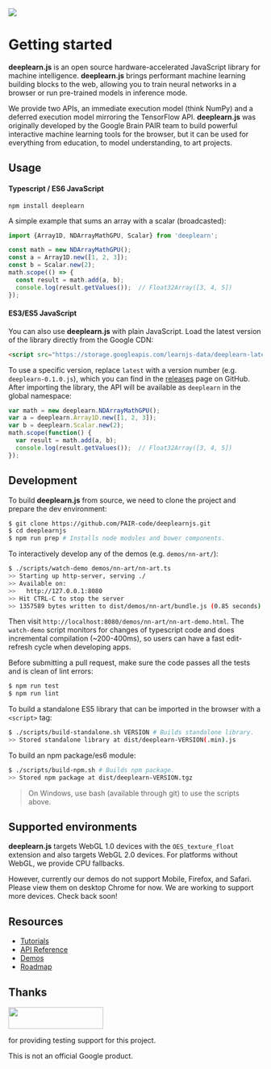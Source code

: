 <a id="travis-badge" href="https://travis-ci.org/PAIR-code/deeplearnjs" alt="Build Status">
  <img src="https://travis-ci.org/PAIR-code/deeplearnjs.svg?branch=master" />
</a>

# Getting started

**deeplearn.js** is an open source hardware-accelerated JavaScript library for
machine intelligence. **deeplearn.js** brings performant machine learning
building blocks to the web, allowing you to train neural networks in a browser
or run pre-trained models in inference mode.

We provide two APIs, an immediate execution model (think NumPy) and a deferred
execution model mirroring the TensorFlow API.
**deeplearn.js** was originally developed by the Google Brain PAIR team to build
powerful interactive machine learning tools for the browser, but it can be used
for everything from education, to model understanding, to art projects.

## Usage

#### Typescript / ES6 JavaScript

```
npm install deeplearn
```

A simple example that sums an array with a scalar (broadcasted):

```ts
import {Array1D, NDArrayMathGPU, Scalar} from 'deeplearn';

const math = new NDArrayMathGPU();
const a = Array1D.new([1, 2, 3]);
const b = Scalar.new(2);
math.scope(() => {
  const result = math.add(a, b);
  console.log(result.getValues());  // Float32Array([3, 4, 5])
});
```

#### ES3/ES5 JavaScript

You can also use **deeplearn.js** with plain JavaScript. Load the latest version
of the library directly from the Google CDN:

```html
<script src="https://storage.googleapis.com/learnjs-data/deeplearn-latest.js"></script>
```

To use a specific version, replace `latest` with a version number
(e.g. `deeplearn-0.1.0.js`), which you can find in the
[releases](https://github.com/PAIR-code/deeplearnjs/releases) page on GitHub.
After importing the library, the API will be available as `deeplearn` in the
global namespace:

```js
var math = new deeplearn.NDArrayMathGPU();
var a = deeplearn.Array1D.new([1, 2, 3]);
var b = deeplearn.Scalar.new(2);
math.scope(function() {
  var result = math.add(a, b);
  console.log(result.getValues());  // Float32Array([3, 4, 5])
});
```


## Development

To build **deeplearn.js** from source, we need to clone the project and prepare
the dev environment:

```bash
$ git clone https://github.com/PAIR-code/deeplearnjs.git
$ cd deeplearnjs
$ npm run prep # Installs node modules and bower components.
```

To interactively develop any of the demos (e.g. `demos/nn-art/`):

```bash
$ ./scripts/watch-demo demos/nn-art/nn-art.ts
>> Starting up http-server, serving ./
>> Available on:
>>   http://127.0.0.1:8080
>> Hit CTRL-C to stop the server
>> 1357589 bytes written to dist/demos/nn-art/bundle.js (0.85 seconds) at 10:34:45 AM
```

Then visit `http://localhost:8080/demos/nn-art/nn-art-demo.html`. The
`watch-demo` script monitors for changes of typescript code and does
incremental compilation (~200-400ms), so users can have a fast edit-refresh
cycle when developing apps.

Before submitting a pull request, make sure the code passes all the tests and is clean of lint errors:

```bash
$ npm run test
$ npm run lint
```

To build a standalone ES5 library that can be imported in the browser with a
`<script>` tag:

```bash
$ ./scripts/build-standalone.sh VERSION # Builds standalone library.
>> Stored standalone library at dist/deeplearn-VERSION(.min).js
```

To build an npm package/es6 module:

```bash
$ ./scripts/build-npm.sh # Builds npm package.
>> Stored npm package at dist/deeplearn-VERSION.tgz
```

> On Windows, use bash (available through git) to use the scripts above.

## Supported environments

**deeplearn.js** targets WebGL 1.0 devices with the `OES_texture_float`
extension and also targets WebGL 2.0 devices. For platforms without WebGL,
we provide CPU fallbacks.

However, currently our demos do not support Mobile, Firefox, and Safari. Please
view them on desktop Chrome for now. We are working to support more devices.
Check back soon!

## Resources

* [Tutorials](http://pair-code.github.io/deeplearnjs/docs/tutorials/index.html)
* [API Reference](http://pair-code.github.io/deeplearnjs/docs/api/globals.html)
* [Demos](http://pair-code.github.io/deeplearnjs/index.html#demos)
* [Roadmap](http://pair-code.github.io/deeplearnjs/docs/roadmap.html)

## Thanks

<img height="43" width="188" src="https://bstacksupport.zendesk.com/attachments/token/shKVx2ss0kJiMmpqh3NDkPj8l/?name=Logo.eps" style="height: 43px; width: 188px;">

for providing testing support for this project.

This is not an official Google product.
